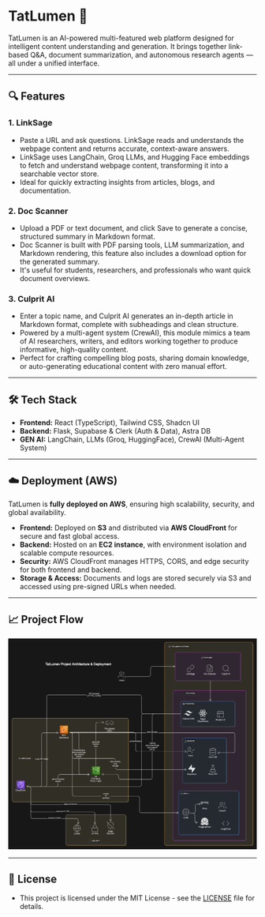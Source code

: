 # TatLumen 🚀

TatLumen is an AI-powered multi-featured web platform designed for intelligent content understanding and generation. It brings together link-based Q&A, document summarization, and autonomous research agents — all under a unified interface.

---

## 🔍 Features

### 1. **LinkSage**
- Paste a URL and ask questions. LinkSage reads and understands the webpage content and returns accurate, context-aware answers.
- LinkSage uses LangChain, Groq LLMs, and Hugging Face embeddings to fetch and understand webpage content, transforming it into a searchable vector store.
- Ideal for quickly extracting insights from articles, blogs, and documentation.

### 2. **Doc Scanner**
- Upload a PDF or text document, and click Save to generate a concise, structured summary in Markdown format.
- Doc Scanner is built with PDF parsing tools, LLM summarization, and Markdown rendering, this feature also includes a download option for the generated summary.
- It's useful for students, researchers, and professionals who want quick document overviews.

### 3. **Culprit AI**
- Enter a topic name, and Culprit AI generates an in-depth article in Markdown format, complete with subheadings and clean structure.
- Powered by a multi-agent system (CrewAI), this module mimics a team of AI researchers, writers, and editors working together to produce informative, high-quality content.
- Perfect for crafting compelling blog posts, sharing domain knowledge, or auto-generating educational content with zero manual effort.

---

## 🛠 Tech Stack

- **Frontend:** React (TypeScript), Tailwind CSS, Shadcn UI  
- **Backend:** Flask, Supabase & Clerk (Auth & Data), Astra DB  
- **GEN AI:** LangChain, LLMs (Groq, HuggingFace), CrewAI (Multi-Agent System)  

---

## ☁️ Deployment (AWS)

TatLumen is **fully deployed on AWS**, ensuring high scalability, security, and global availability.

- **Frontend:** Deployed on **S3** and distributed via **AWS CloudFront** for secure and fast global access.
- **Backend:** Hosted on an **EC2 instance**, with environment isolation and scalable compute resources.
- **Security:** AWS CloudFront manages HTTPS, CORS, and edge security for both frontend and backend.
- **Storage & Access:** Documents and logs are stored securely via S3 and accessed using pre-signed URLs when needed.

---
## 📈 Project Flow

![TatLumen Flowchart](assets/Flowchart.png)

---

## 📝 License

- This project is licensed under the MIT License - see the [LICENSE](LICENSE) file for details.
